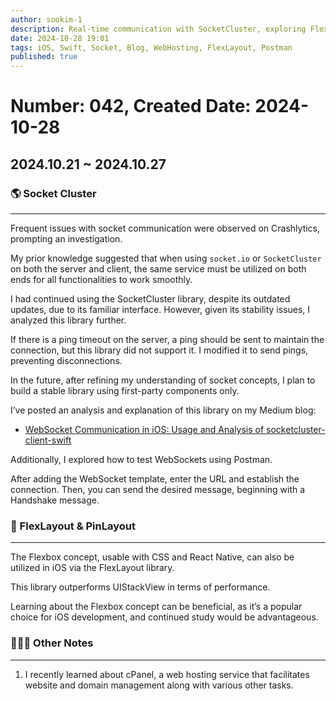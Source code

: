```yaml
---
author: sookim-1  
description: Real-time communication with SocketCluster, exploring FlexLayout, and an introduction to cPanel  
date: 2024-10-28 19:01  
tags: iOS, Swift, Socket, Blog, WebHosting, FlexLayout, Postman  
published: true  
---
```


# Number: 042, Created Date: 2024-10-28  
## 2024.10.21 ~ 2024.10.27
### 🌎 Socket Cluster  

---

Frequent issues with socket communication were observed on Crashlytics, prompting an investigation.  

My prior knowledge suggested that when using `socket.io` or `SocketCluster` on both the server and client, the same service must be utilized on both ends for all functionalities to work smoothly.  

I had continued using the SocketCluster library, despite its outdated updates, due to its familiar interface. However, given its stability issues, I analyzed this library further.  

If there is a ping timeout on the server, a ping should be sent to maintain the connection, but this library did not support it. I modified it to send pings, preventing disconnections.  

In the future, after refining my understanding of socket concepts, I plan to build a stable library using first-party components only.  

I’ve posted an analysis and explanation of this library on my Medium blog:  

- [WebSocket Communication in iOS: Usage and Analysis of socketcluster-client-swift](https://medium.com/@sookim-1/ios%EC%97%90%EC%84%9C%EC%9D%98-%EC%9B%B9%EC%86%8C%EC%BC%93-%ED%86%B5%EC%8B%A0-socketcluster-client-swift-%EC%82%AC%EC%9A%A9%EB%B2%95%EA%B3%BC-%EB%B6%84%EC%84%9D-1823b58babc5)

Additionally, I explored how to test WebSockets using Postman.  

After adding the WebSocket template, enter the URL and establish the connection. Then, you can send the desired message, beginning with a Handshake message.

### 🌈 FlexLayout & PinLayout  

---

The Flexbox concept, usable with CSS and React Native, can also be utilized in iOS via the FlexLayout library.  

This library outperforms UIStackView in terms of performance.  

Learning about the Flexbox concept can be beneficial, as it’s a popular choice for iOS development, and continued study would be advantageous.

### 🙋🏻‍♂️ Other Notes

---

1. I recently learned about cPanel, a web hosting service that facilitates website and domain management along with various other tasks.  

